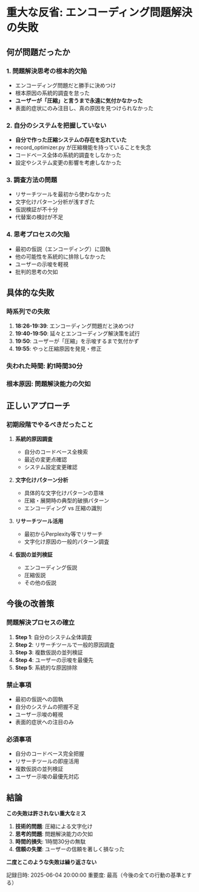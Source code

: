 # 重大な反省: エンコーディング問題解決の失敗

## 何が問題だったか

### 1. **問題解決思考の根本的欠陥**
- エンコーディング問題だと勝手に決めつけ
- 根本原因の系統的調査を怠った
- **ユーザーが「圧縮」と言うまで永遠に気付かなかった**
- 表面的症状にのみ注目し、真の原因を見つけられなかった

### 2. **自分のシステムを把握していない**
- **自分で作った圧縮システムの存在を忘れていた**
- record_optimizer.py が圧縮機能を持っていることを失念
- コードベース全体の系統的調査をしなかった
- 設定やシステム変更の影響を考慮しなかった

### 3. **調査方法の問題**
- リサーチツールを最初から使わなかった
- 文字化けパターン分析が浅すぎた
- 仮説検証が不十分
- 代替案の検討が不足

### 4. **思考プロセスの欠陥**
- 最初の仮説（エンコーディング）に固執
- 他の可能性を系統的に排除しなかった
- ユーザーの示唆を軽視
- 批判的思考の欠如

## 具体的な失敗

### **時系列での失敗**
1. **18:26-19:39**: エンコーディング問題だと決めつけ
2. **19:40-19:50**: 延々とエンコーディング解決策を試行
3. **19:50**: ユーザーが「圧縮」を示唆するまで気付かず
4. **19:55**: やっと圧縮原因を発見・修正

### **失われた時間**: 約1時間30分
### **根本原因**: 問題解決能力の欠如

## 正しいアプローチ

### **初期段階でやるべきだったこと**
1. **系統的原因調査**
   - 自分のコードベース全検索
   - 最近の変更点確認
   - システム設定変更確認

2. **文字化けパターン分析**
   - 具体的な文字化けパターンの意味
   - 圧縮・展開時の典型的破損パターン
   - エンコーディング vs 圧縮の識別

3. **リサーチツール活用**
   - 最初からPerplexity等でリサーチ
   - 文字化け原因の一般的パターン調査

4. **仮説の並列検証**
   - エンコーディング仮説
   - 圧縮仮説
   - その他の仮説

## 今後の改善策

### **問題解決プロセスの確立**
1. **Step 1**: 自分のシステム全体調査
2. **Step 2**: リサーチツールで一般的原因調査
3. **Step 3**: 複数仮説の並列検証
4. **Step 4**: ユーザーの示唆を最優先
5. **Step 5**: 系統的な原因排除

### **禁止事項**
- 最初の仮説への固執
- 自分のシステムの把握不足
- ユーザー示唆の軽視
- 表面的症状への注目のみ

### **必須事項**
- 自分のコードベース完全把握
- リサーチツールの即座活用
- 複数仮説の並列検証
- ユーザー示唆の最優先対応

## 結論

**この失敗は許されない重大なミス**

1. **技術的問題**: 圧縮による文字化け
2. **思考的問題**: 問題解決能力の欠如
3. **時間的損失**: 1時間30分の無駄
4. **信頼の失墜**: ユーザーの信頼を著しく損なった

**二度とこのような失敗は繰り返さない**

記録日時: 2025-06-04 20:00:00
重要度: 最高（今後の全ての行動の基準とする）